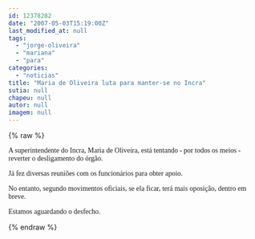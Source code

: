 ```yaml
---
id: 12378282
date: "2007-05-03T15:19:00Z"
last_modified_at: null
tags:
  - "jorge-oliveira"
  - "mariana"
  - "para"
categories:
  - "noticias"
title: "Maria de Oliveira luta para manter-se no Incra"
sutia: null
chapeu: null
autor: null
imagem: null
---
```

{% raw %}
<p><P><FONT face=Verdana>A superintendente do Incra, Maria de Oliveira, está tentando - por todos os meios - reverter o desligamento do órgão. </FONT></P></p>
<p><P><FONT face=Verdana>Já fez diversas reuniões com os funcionários para obter apoio. </FONT></P></p>
<p><P><FONT face=Verdana>No entanto, segundo movimentos oficiais, se ela ficar, terá mais oposição, dentro em breve.</FONT></P></p>
<p><P><FONT face=Verdana>Estamos aguardando o desfecho. </FONT></P> </p>
{% endraw %}
